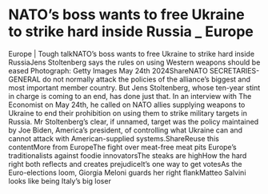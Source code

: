 # NATO’s boss wants to free Ukraine to strike hard inside Russia _ Europe

Europe | Tough talkNATO’s boss wants to free Ukraine to strike hard inside RussiaJens Stoltenberg says the rules on using Western weapons should be eased Photograph: Getty Images May 24th 2024ShareNATO SECRETARIES-GENERAL do not normally attack the policies of the alliance’s biggest and most important member country. But Jens Stoltenberg, whose ten-year stint in charge is coming to an end, has done just that. In an interview with The Economist on May 24th, he called on NATO allies supplying weapons to Ukraine to end their prohibition on using them to strike military targets in Russia. Mr Stoltenberg’s clear, if unnamed, target was the policy maintained by Joe Biden, America’s president, of controlling what Ukraine can and cannot attack with American-supplied systems.ShareReuse this contentMore from EuropeThe fight over meat-free meat pits Europe’s traditionalists against foodie innovatorsThe steaks are highHow the hard right both reflects and creates prejudiceIt’s one way to get votesAs the Euro-elections loom, Giorgia Meloni guards her right flankMatteo Salvini looks like being Italy’s big loser